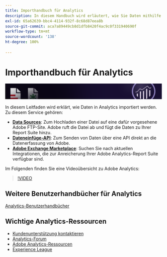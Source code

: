 ```yaml
---
title: Importhandbuch für Analytics
description: In diesem Handbuch wird erläutert, wie Sie Daten mithilfe von Datenquellen, der Dateneinfügungs-API und Data Connectors in Analytics aufnehmen können.
exl-id: 65a62639-bbc4-4114-932f-8c68d87eea8b
source-git-commit: aca7a89449cb8d1dfb8420f4ac9c0f331940690f
workflow-type: tm+mt
source-wordcount: '138'
ht-degree: 100%

---
```


# Importhandbuch für Analytics

![Banner](../../assets/doc_banner_import.png)

In diesem Leitfaden wird erklärt, wie Daten in Analytics importiert werden. Zu diesem Service gehören:

* **[Data Sources](c-data-sources/datasrc-home.md)**: Zum Hochladen einer Datei auf eine dafür vorgesehene Adobe FTP-Site. Adobe ruft die Datei ab und fügt die Daten zu Ihrer Report Suite hinzu.
* **[Dateneinfüge-API](c-data-insertion-api/c-data-insertion-api.md)**: Zum Senden von Daten über eine API direkt an die Datenerfassung von Adobe.
* **[Adobe Exchange Marketplace](https://exchange.adobe.com/experiencecloud.analytics.html#product)**: Suchen Sie nach aktuellen Integrationen, die zur Anreicherung Ihrer Adobe Analytics-Report Suite verfügbar sind.

Im Folgenden finden Sie eine Videoübersicht zu Adobe Analytics:

>[!VIDEO](https://video.tv.adobe.com/v/27429/?quality=12)

## Weitere Benutzerhandbücher für Analytics

[Analytics-Benutzerhandbücher](https://experienceleague.adobe.com/docs/analytics.html?lang=de)

## Wichtige Analytics-Ressourcen

* [Kundenunterstützung kontaktieren](https://helpx.adobe.com/de/contact/enterprise-support.ec.html)
* [Analytics-Forum](https://forums.adobe.com/community/experience-cloud/analytics-cloud/analytics)
* [Adobe Analytics-Ressourcen](https://experienceleaguecommunities.adobe.com/t5/adobe-analytics-discussions/adobe-analytics-resources/m-p/276666?profile.language=de)
* [Experience League](https://experienceleague.adobe.com/?lang=de#home)

